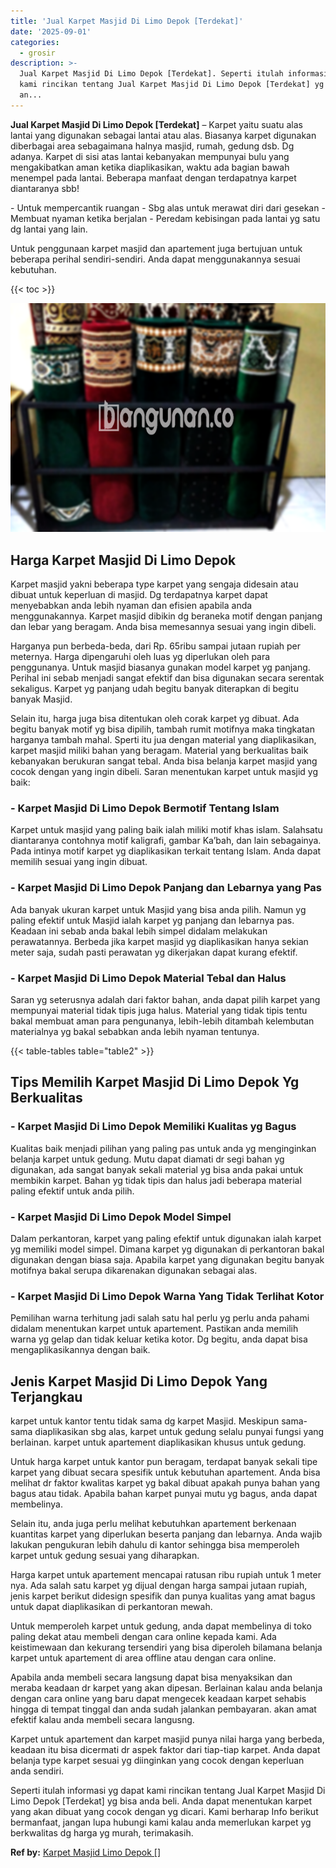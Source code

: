 ```yaml
---
title: 'Jual Karpet Masjid Di Limo Depok [Terdekat]'
date: '2025-09-01'
categories:
  - grosir
description: >-
  Jual Karpet Masjid Di Limo Depok [Terdekat]. Seperti itulah informasi yg dapat
  kami rincikan tentang Jual Karpet Masjid Di Limo Depok [Terdekat] yg bisa
  an...
---
```


**Jual Karpet Masjid Di Limo Depok \[Terdekat\]** – Karpet yaitu suatu alas lantai yang digunakan sebagai lantai atau alas. Biasanya karpet digunakan diberbagai area sebagaimana halnya masjid, rumah, gedung dsb. Dg adanya. Karpet di sisi atas lantai kebanyakan mempunyai bulu yang mengakibatkan aman ketika diaplikasikan, waktu ada bagian bawah menempel pada lantai. Beberapa manfaat dengan terdapatnya karpet diantaranya sbb!

\- Untuk mempercantik ruangan - Sbg alas untuk merawat diri dari gesekan - Membuat nyaman ketika berjalan - Peredam kebisingan pada lantai yg satu dg lantai yang lain.

Untuk penggunaan karpet masjid dan apartement juga bertujuan untuk beberapa perihal sendiri-sendiri. Anda dapat menggunakannya sesuai kebutuhan.

{{< toc >}}

![Jual Karpet Masjid Di Limo Depok [Terdekat]](/images/grosir-karpet-murah-38.png)

## Harga Karpet Masjid Di Limo Depok

Karpet masjid yakni beberapa type karpet yang sengaja didesain atau dibuat untuk keperluan di masjid. Dg terdapatnya karpet dapat menyebabkan anda lebih nyaman dan efisien apabila anda menggunakannya. Karpet masjid dibikin dg beraneka motif dengan panjang dan lebar yang beragam. Anda bisa memesannya sesuai yang ingin dibeli.

Harganya pun berbeda-beda, dari Rp. 65ribu sampai jutaan rupiah per meternya. Harga dipengaruhi oleh luas yg diperlukan oleh para penggunanya. Untuk masjid biasanya gunakan model karpet yg panjang. Perihal ini sebab menjadi sangat efektif dan bisa digunakan secara serentak sekaligus. Karpet yg panjang udah begitu banyak diterapkan di begitu banyak Masjid.

Selain itu, harga juga bisa ditentukan oleh corak karpet yg dibuat. Ada begitu banyak motif yg bisa dipilih, tambah rumit motifnya maka tingkatan harganya tambah mahal. Sperti itu jua dengan material yang diaplikasikan, karpet masjid miliki bahan yang beragam. Material yang berkualitas baik kebanyakan berukuran sangat tebal. Anda bisa belanja karpet masjid yang cocok dengan yang ingin dibeli. Saran menentukan karpet untuk masjid yg baik:

### \- Karpet Masjid Di Limo Depok Bermotif Tentang Islam

Karpet untuk masjid yang paling baik ialah miliki motif khas islam. Salahsatu diantaranya contohnya motif kaligrafi, gambar Ka’bah, dan lain sebagainya. Pada intinya motif karpet yg diaplikasikan terkait tentang Islam. Anda dapat memilih sesuai yang ingin dibuat.

### \- Karpet Masjid Di Limo Depok Panjang dan Lebarnya yang Pas

Ada banyak ukuran karpet untuk Masjid yang bisa anda pilih. Namun yg paling efektif untuk Masjid ialah karpet yg panjang dan lebarnya pas. Keadaan ini sebab anda bakal lebih simpel didalam melakukan perawatannya. Berbeda jika karpet masjid yg diaplikasikan hanya sekian meter saja, sudah pasti perawatan yg dikerjakan dapat kurang efektif.

### \- Karpet Masjid Di Limo Depok Material Tebal dan Halus

Saran yg seterusnya adalah dari faktor bahan, anda dapat pilih karpet yang mempunyai material tidak tipis juga halus. Material yang tidak tipis tentu bakal membuat aman para pengunanya, lebih-lebih ditambah kelembutan materialnya yg bakal sebabkan anda lebih nyaman tentunya.

{{< table-tables table="table2" >}}

## Tips Memilih Karpet Masjid Di Limo Depok Yg Berkualitas

### \- Karpet Masjid Di Limo Depok Memiliki Kualitas yg Bagus

Kualitas baik menjadi pilihan yang paling pas untuk anda yg menginginkan belanja karpet untuk gedung. Mutu dapat diamati dr segi bahan yg digunakan, ada sangat banyak sekali material yg bisa anda pakai untuk membikin karpet. Bahan yg tidak tipis dan halus jadi beberapa material paling efektif untuk anda pilih.

### \- Karpet Masjid Di Limo Depok Model Simpel

Dalam perkantoran, karpet yang paling efektif untuk digunakan ialah karpet yg memiliki model simpel. Dimana karpet yg digunakan di perkantoran bakal digunakan dengan biasa saja. Apabila karpet yang digunakan begitu banyak motifnya bakal serupa dikarenakan digunakan sebagai alas.

### \- Karpet Masjid Di Limo Depok Warna Yang Tidak Terlihat Kotor

Pemilihan warna terhitung jadi salah satu hal perlu yg perlu anda pahami didalam menentukan karpet untuk apartement. Pastikan anda memilih warna yg gelap dan tidak keluar ketika kotor. Dg begitu, anda dapat bisa mengaplikasikannya dengan baik.

## Jenis Karpet Masjid Di Limo Depok Yang Terjangkau

karpet untuk kantor tentu tidak sama dg karpet Masjid. Meskipun sama-sama diaplikasikan sbg alas, karpet untuk gedung selalu punyai fungsi yang berlainan. karpet untuk apartement diaplikasikan khusus untuk gedung.

Untuk harga karpet untuk kantor pun beragam, terdapat banyak sekali tipe karpet yang dibuat secara spesifik untuk kebutuhan apartement. Anda bisa melihat dr faktor kwalitas karpet yg bakal dibuat apakah punya bahan yang bagus atau tidak. Apabila bahan karpet punyai mutu yg bagus, anda dapat membelinya.

Selain itu, anda juga perlu melihat kebutuhkan apartement berkenaan kuantitas karpet yang diperlukan beserta panjang dan lebarnya. Anda wajib lakukan pengukuran lebih dahulu di kantor sehingga bisa memperoleh karpet untuk gedung sesuai yang diharapkan.

Harga karpet untuk apartement mencapai ratusan ribu rupiah untuk 1 meter nya. Ada salah satu karpet yg dijual dengan harga sampai jutaan rupiah, jenis karpet berikut didesign spesifik dan punya kualitas yang amat bagus untuk dapat diaplikasikan di perkantoran mewah.

Untuk memperoleh karpet untuk gedung, anda dapat membelinya di toko paling dekat atau membeli dengan cara online kepada kami. Ada keistimewaan dan kekurang tersendiri yang bisa diperoleh bilamana belanja karpet untuk apartement di area offline atau dengan cara online.

Apabila anda membeli secara langsung dapat bisa menyaksikan dan meraba keadaan dr karpet yang akan dipesan. Berlainan kalau anda belanja dengan cara online yang baru dapat mengecek keadaan karpet sehabis hingga di tempat tinggal dan anda sudah jalankan pembayaran. akan amat efektif kalau anda membeli secara langusng.

Karpet untuk apartement dan karpet masjid punya nilai harga yang berbeda, keadaan itu bisa dicermati dr aspek faktor dari tiap-tiap karpet. Anda dapat belanja type karpet sesuai yg diinginkan yang cocok dengan keperluan anda sendiri.

Seperti itulah informasi yg dapat kami rincikan tentang Jual Karpet Masjid Di Limo Depok \[Terdekat\] yg bisa anda beli. Anda dapat menentukan karpet yang akan dibuat yang cocok dengan yg dicari. Kami berharap Info berikut bermanfaat, jangan lupa hubungi kami kalau anda memerlukan karpet yg berkwalitas dg harga yg murah, terimakasih.

**Ref by:**  [Karpet Masjid Limo Depok []](https://id.wikipedia.org/wiki/Karpet)
